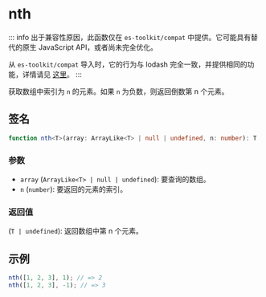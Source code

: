 # nth

::: info
出于兼容性原因，此函数仅在 `es-toolkit/compat` 中提供。它可能具有替代的原生 JavaScript API，或者尚未完全优化。

从 `es-toolkit/compat` 导入时，它的行为与 lodash 完全一致，并提供相同的功能，详情请见 [这里](../../../compatibility.md)。
:::

获取数组中索引为 `n` 的元素。如果 `n` 为负数，则返回倒数第 n 个元素。

## 签名

```typescript
function nth<T>(array: ArrayLike<T> | null | undefined, n: number): T | undefined;
```

### 参数

- `array` (`ArrayLike<T> | null | undefined`): 要查询的数组。
- `n` (`number`): 要返回的元素的索引。

### 返回值

(`T | undefined`): 返回数组中第 n 个元素。

## 示例

```typescript
nth([1, 2, 3], 1); // => 2
nth([1, 2, 3], -1); // => 3
```